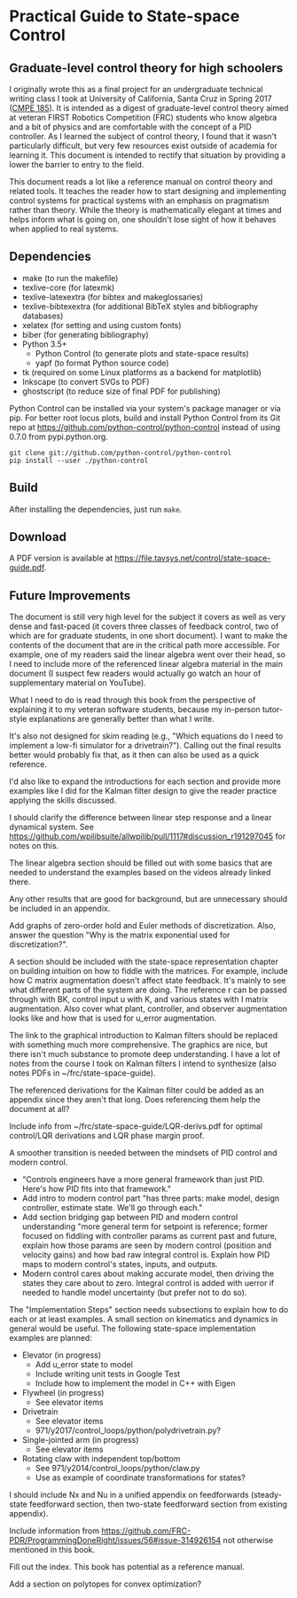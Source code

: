 # Practical Guide to State-space Control
## Graduate-level control theory for high schoolers

I originally wrote this as a final project for an undergraduate technical writing class I took at University of California, Santa Cruz in Spring 2017 ([CMPE 185](https://cmpe185-spring17-01.courses.soe.ucsc.edu/)). It is intended as a digest of graduate-level control theory aimed at veteran FIRST Robotics Competition (FRC) students who know algebra and a bit of physics and are comfortable with the concept of a PID controller. As I learned the subject of control theory, I found that it wasn't particularly difficult, but very few resources exist outside of academia for learning it. This document is intended to rectify that situation by providing a lower the barrier to entry to the field.

This document reads a lot like a reference manual on control theory and related tools. It teaches the reader how to start designing and implementing control systems for practical systems with an emphasis on pragmatism rather than theory. While the theory is mathematically elegant at times and helps inform what is going on, one shouldn't lose sight of how it behaves when applied to real systems.

## Dependencies

* make (to run the makefile)
* texlive-core (for latexmk)
* texlive-latexextra (for bibtex and makeglossaries)
* texlive-bibtexextra (for additional BibTeX styles and bibliography databases)
* xelatex (for setting and using custom fonts)
* biber (for generating bibliography)
* Python 3.5+
  * Python Control (to generate plots and state-space results)
  * yapf (to format Python source code)
* tk (required on some Linux platforms as a backend for matplotlib)
* Inkscape (to convert SVGs to PDF)
* ghostscript (to reduce size of final PDF for publishing)

Python Control can be installed via your system's package manager or via pip. For better root locus plots, build and install Python Control from its Git repo at https://github.com/python-control/python-control instead of using 0.7.0 from pypi.python.org.

```
git clone git://github.com/python-control/python-control
pip install --user ./python-control
```

## Build

After installing the dependencies, just run `make`.

## Download

A PDF version is available at https://file.tavsys.net/control/state-space-guide.pdf.

## Future Improvements

The document is still very high level for the subject it covers as well as very
dense and fast-paced (it covers three classes of feedback control, two of which
are for graduate students, in one short document). I want to make the contents
of the document that are in the critical path more accessible. For example, one
of my readers said the linear algebra went over their head, so I need to include
more of the referenced linear algebra material in the main document (I suspect
few readers would actually go watch an hour of supplementary material on
YouTube).

What I need to do is read through this book from the perspective of explaining
it to my veteran software students, because my in-person tutor-style
explanations are generally better than what I write.

It's also not designed for skim reading (e.g., "Which equations do I need to
implement a low-fi simulator for a drivetrain?"). Calling out the final results
better would probably fix that, as it then can also be used as a quick
reference.

I'd also like to expand the introductions for each section and provide more
examples like I did for the Kalman filter design to give the reader practice
applying the skills discussed.

I should clarify the difference between linear step response and a linear
dynamical system. See
https://github.com/wpilibsuite/allwpilib/pull/1117#discussion_r191297045 for
notes on this.

The linear algebra section should be filled out with some basics that are needed
to understand the examples based on the videos already linked there.

Any other results that are good for background, but are unnecessary should be
included in an appendix.

Add graphs of zero-order hold and Euler methods of discretization. Also, answer
the question "Why is the matrix exponential used for discretization?".

A section should be included with the state-space representation chapter on
building intuition on how to fiddle with the matrices. For example, include how
C matrix augmentation doesn't affect state feedback. It's mainly to see what
different parts of the system are doing. The reference r can be passed through
with BK, control input u with K, and various states with I matrix augmentation.
Also cover what plant, controller, and observer augmentation looks like and how
that is used for u_error augmentation.

The link to the graphical introduction to Kalman filters should be replaced with
something much more comprehensive. The graphics are nice, but there isn't much
substance to promote deep understanding. I have a lot of notes from the course I
took on Kalman filters I intend to synthesize (also notes PDFs in
~/frc/state-space-guide).

The referenced derivations for the Kalman filter could be added as an appendix
since they aren't that long. Does referencing them help the document at all?

Include info from ~/frc/state-space-guide/LQR-derivs.pdf for optimal control/LQR
derivations and LQR phase margin proof.

A smoother transition is needed between the mindsets of PID control and modern
control.

* "Controls engineers have a more general framework than just PID. Here's how
  PID fits into that framework."
* Add intro to modern control part "has three parts: make model, design
  controller, estimate state. We'll go through each."
* Add section bridging gap between PID and modern control understanding "more
  general term for setpoint is reference; former focused on fiddling with
  controller params as current past and future, explain how those params are
  seen by modern control (position and velocity gains) and how bad raw integral
  control is. Explain how PID maps to modern control's states, inputs, and
  outputs.
* Modern control cares about making accurate model, then driving the states they
  care about to zero. Integral control is added with uerror if needed to handle
  model uncertainty (but prefer not to do so).

The "Implementation Steps" section needs subsections to explain how to do each
or at least examples. A small section on kinematics and dynamics in general
would be useful. The following state-space implementation examples are planned:

* Elevator (in progress)
  * Add u_error state to model
  * Include writing unit tests in Google Test
  * Include how to implement the model in C++ with Eigen
* Flywheel (in progress)
  * See elevator items
* Drivetrain
  * See elevator items
  * 971/y2017/control_loops/python/polydrivetrain.py?
* Single-jointed arm (in progress)
  * See elevator items
* Rotating claw with independent top/bottom
  * See 971/y2014/control_loops/python/claw.py
  * Use as example of coordinate transformations for states?

I should include Nx and Nu in a unified appendix on feedforwards (steady-state
feedforward section, then two-state feedforward section from existing appendix).

Include information from
https://github.com/FRC-PDR/ProgrammingDoneRight/issues/56#issue-314926154 not
otherwise mentioned in this book.

Fill out the index. This book has potential as a reference manual.

Add a section on polytopes for convex optimization?
